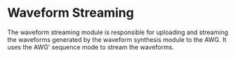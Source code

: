 # Waveform Streaming 

The waveform streaming module is responsible for uploading and streaming the waveforms generated by the waveform synthesis module to the AWG. It uses the AWG' sequence mode to stream the waveforms. 